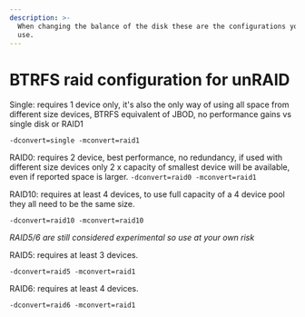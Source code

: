 ```yaml
---
description: >-
  When changing the balance of the disk these are the configurations you can
  use.
---
```


# BTRFS raid configuration for unRAID

Single: requires 1 device only, it's also the only way of using all space from different size devices, BTRFS equivalent of JBOD, no performance gains vs single disk or RAID1 

`-dconvert=single -mconvert=raid1`

RAID0: requires 2 device, best performance, no redundancy, if used with different size devices only 2 x capacity of smallest device will be available, even if reported space is larger. `-dconvert=raid0 -mconvert=raid1`

RAID10: requires at least 4 devices, to use full capacity of a 4 device pool they all need to be the same size. 

`-dconvert=raid10 -mconvert=raid10`

_RAID5/6 are still considered experimental so use at your own risk_

RAID5: requires at least 3 devices.

`-dconvert=raid5 -mconvert=raid1`

RAID6: requires at least 4 devices. 

`-dconvert=raid6 -mconvert=raid1`

